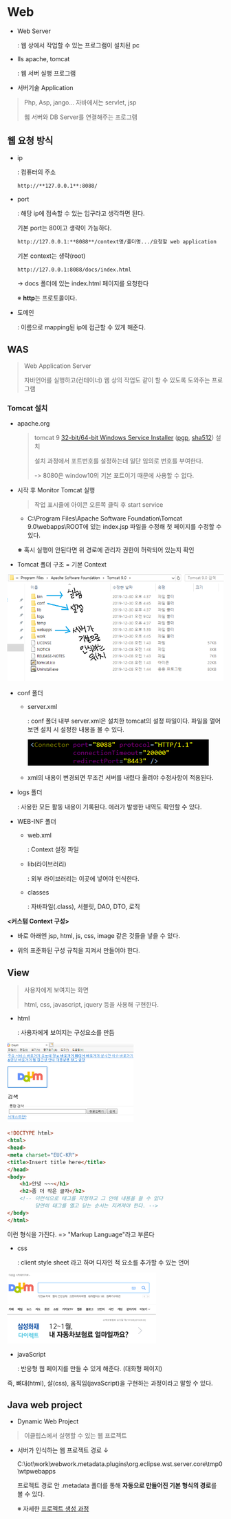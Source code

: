 # Web

* Web Server

  : 웹 상에서 작업할 수 있는 프로그램이 설치된 pc

* IIs apache, tomcat

  : 웹 서버 실행 프로그램

* 서버기술 Application

> Php, Asp, jango... 자바에서는 servlet, jsp
>
> 웹 서버와 DB Server를 연결해주는 프로그램

## 웹 요청 방식

* ip

  : 컴퓨터의 주소

  ```markdown
  http://**127.0.0.1**:8088/
  ```

* port

  : 해당 ip에 접속할 수 있는 입구라고 생각하면 된다.

    기본 port는 80이고 생략이 가능하다.

  ```markdown
  http://127.0.0.1:**8088**/context명/폴더명.../요청할 web application
  ```

  기본 context는 생략(root)

  ```markdown
  http://127.0.0.1:8088/docs/index.html
  ```

   -> docs 폴더에 있는 index.html 페이지를 요청한다

  ※ **http**는 프로토콜이다.

* 도메인

  : 이름으로 mapping된 ip에 접근할 수 있게 해준다.

## WAS

>Web Application Server
>
>자바언어를 실행하고(컨테이너) 웹 상의 작업도 같이 할 수 있도록 도와주는 프로그램

### Tomcat 설치

* apache.org

  > tomcat 9 [32-bit/64-bit Windows Service Installer](http://mirror.apache-kr.org/tomcat/tomcat-9/v9.0.30/bin/apache-tomcat-9.0.30.exe) ([pgp](https://www.apache.org/dist/tomcat/tomcat-9/v9.0.30/bin/apache-tomcat-9.0.30.exe.asc), [sha512](https://www.apache.org/dist/tomcat/tomcat-9/v9.0.30/bin/apache-tomcat-9.0.30.exe.sha512)) 설치
  >
  > 설치 과정에서 포트번호를 설정하는데 일단 임의로 번호를 부여한다.
  >
  > -> 8080은 window10의 기본 포트이기 때문에 사용할 수 없다.

* 시작 후 Monitor Tomcat 실행

  > 작업 표시줄에 아이콘 오른쪽 클릭 후 start service

  * C:\Program Files\Apache Software Foundation\Tomcat 9.0\webapps\ROOT에 있는 index.jsp 파일을 수정해 첫 페이지를 수정할 수 있다.
  
  **※** 혹시 실행이 안된다면 위 경로에 관리자 권한이 허락되어 있는지 확인
  
* Tomcat 폴더 구조 = 기본 Context

<img src="images/tomcat.png" style="zoom:80%;" />

* conf 폴더

  * server.xml

    : conf 폴더 내부 server.xml은 설치한 tomcat의 설정 파일이다. 파일을 열어보면 설치 시 설정한 내용을 볼 수 있다.

    ![](images/server_xml.png)

  * xml의 내용이 변경되면 무조건 서버를 내렸다 올려야 수정사항이 적용된다.

* logs 폴더

  : 사용한 모든 활동 내용이 기록된다. 에러가 발생한 내역도 확인할 수 있다.

* WEB-INF 폴더

  * web.xml

    : Context 설정 파일

  * lib(라이브러리)

    : 외부 라이브러리는 이곳에 넣어야 인식한다.

  * classes

    : 자바파일(.class), 서블릿, DAO, DTO, 로직

**<커스텀 Context 구성>**

* 바로 아래엔 jsp, html, js, css, image 같은 것들을 넣을 수 있다.

* 위의 표준화된 구성 규칙을 지켜서 만들어야 한다. 

## View

> 사용자에게 보여지는 화면
>
> html, css, javascript, jquery 등을 사용해 구현한다.

* html 

  : 사용자에게 보여지는 구성요소를 만듬

<img src="images/html.png" style="zoom: 50%;" />

```html
<!DOCTYPE html>
<html>
<head>
<meta charset="EUC-KR">
<title>Insert title here</title>
</head>
<body>
	<h1>안녕 ~~~</h1>
    <h2>좀 더 작은 글자</h2> 
    <!-- 이런식으로 태그를 지정하고 그 안에 내용을 쓸 수 있다 
		 당연히 태그를 열고 닫는 순서는 지켜져야 한다. -->
</body>
</html>
```

이런 형식을 가진다. => "Markup Language"라고 부른다

* css

  : client style sheet 라고 하며 디자인 적 요소를 추가할 수 있는 언어

<img src="images/css.png" style="zoom: 50%;" />

* javaScript

  : 반응형 웹 페이지를 만들 수 있게 해준다. (대화형 페이지)

즉, 뼈대(html), 살(css), 움직임(javaScript)을 구현하는 과정이라고 말할 수 있다.

## Java web project

* Dynamic Web Project

> 이클립스에서 실행할 수 있는 웹 프로젝트

* 서버가 인식하는 웹 프로젝트 경로 ↓

  C:\iot\work\webwork\.metadata\.plugins\org.eclipse.wst.server.core\tmp0\wtpwebapps

  프로젝트 경로 안 .metadata 폴더를 통해 **자동으로 만들어진 기본 형식의 경로**를 볼 수 있다.

  ※ 자세한 [프로젝트 생성 과정](https://blog.naver.com/heaves1/220467437111)

  

  
